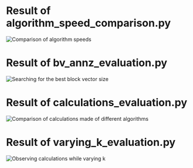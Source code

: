 # Result of algorithm_speed_comparison.py

![Comparison of algorithm speeds](https://github.com/thomas-bottesch/fcl/blob/master/examples/python/kmeans/plotting/plot_algorithm_speed_comparison.png?raw=true "algorithm_speed_comparison.py")

# Result of bv_annz_evaluation.py

![Searching for the best block vector size](https://github.com/thomas-bottesch/fcl/blob/master/examples/python/kmeans/plotting/plot_bv_annz_evaluation.png?raw=true "bv_annz_evaluation.py")

# Result of calculations_evaluation.py

![Comparison of calculations made of different algorithms](https://github.com/thomas-bottesch/fcl/blob/master/examples/python/kmeans/plotting/plot_calculations_evaluation.png?raw=true "calculations_evaluation.py")

# Result of varying_k_evaluation.py

![Observing calculations while varying k](https://github.com/thomas-bottesch/fcl/blob/master/examples/python/kmeans/plotting/plot_varying_k_evaluation.png?raw=true "varying_k_evaluation.py")